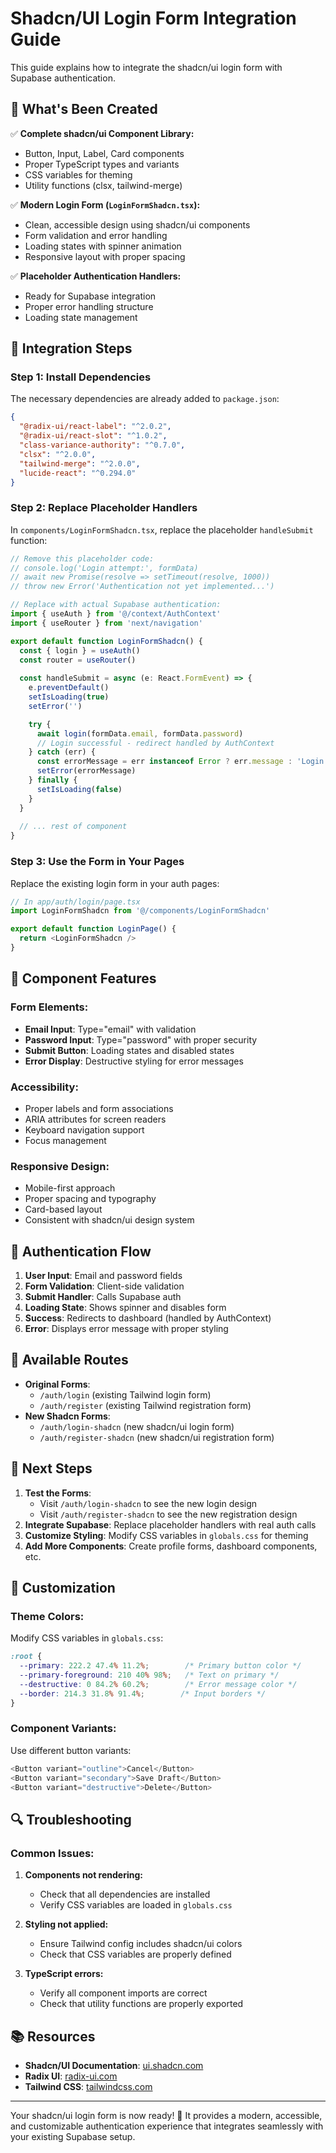 # Shadcn/UI Login Form Integration Guide

This guide explains how to integrate the shadcn/ui login form with Supabase authentication.

## 🎯 What's Been Created

✅ **Complete shadcn/ui Component Library:**
- Button, Input, Label, Card components
- Proper TypeScript types and variants
- CSS variables for theming
- Utility functions (clsx, tailwind-merge)

✅ **Modern Login Form (`LoginFormShadcn.tsx`):**
- Clean, accessible design using shadcn/ui components
- Form validation and error handling
- Loading states with spinner animation
- Responsive layout with proper spacing

✅ **Placeholder Authentication Handlers:**
- Ready for Supabase integration
- Proper error handling structure
- Loading state management

## 🔧 Integration Steps

### Step 1: Install Dependencies

The necessary dependencies are already added to `package.json`:

```json
{
  "@radix-ui/react-label": "^2.0.2",
  "@radix-ui/react-slot": "^1.0.2",
  "class-variance-authority": "^0.7.0",
  "clsx": "^2.0.0",
  "tailwind-merge": "^2.0.0",
  "lucide-react": "^0.294.0"
}
```

### Step 2: Replace Placeholder Handlers

In `components/LoginFormShadcn.tsx`, replace the placeholder `handleSubmit` function:

```typescript
// Remove this placeholder code:
// console.log('Login attempt:', formData)
// await new Promise(resolve => setTimeout(resolve, 1000))
// throw new Error('Authentication not yet implemented...')

// Replace with actual Supabase authentication:
import { useAuth } from '@/context/AuthContext'
import { useRouter } from 'next/navigation'

export default function LoginFormShadcn() {
  const { login } = useAuth()
  const router = useRouter()
  
  const handleSubmit = async (e: React.FormEvent) => {
    e.preventDefault()
    setIsLoading(true)
    setError('')

    try {
      await login(formData.email, formData.password)
      // Login successful - redirect handled by AuthContext
    } catch (err) {
      const errorMessage = err instanceof Error ? err.message : 'Login failed. Please try again.'
      setError(errorMessage)
    } finally {
      setIsLoading(false)
    }
  }
  
  // ... rest of component
}
```

### Step 3: Use the Form in Your Pages

Replace the existing login form in your auth pages:

```typescript
// In app/auth/login/page.tsx
import LoginFormShadcn from '@/components/LoginFormShadcn'

export default function LoginPage() {
  return <LoginFormShadcn />
}
```

## 🎨 Component Features

### **Form Elements:**
- **Email Input**: Type="email" with validation
- **Password Input**: Type="password" with proper security
- **Submit Button**: Loading states and disabled states
- **Error Display**: Destructive styling for error messages

### **Accessibility:**
- Proper labels and form associations
- ARIA attributes for screen readers
- Keyboard navigation support
- Focus management

### **Responsive Design:**
- Mobile-first approach
- Proper spacing and typography
- Card-based layout
- Consistent with shadcn/ui design system

## 🔐 Authentication Flow

1. **User Input**: Email and password fields
2. **Form Validation**: Client-side validation
3. **Submit Handler**: Calls Supabase auth
4. **Loading State**: Shows spinner and disables form
5. **Success**: Redirects to dashboard (handled by AuthContext)
6. **Error**: Displays error message with proper styling

## 🎯 Available Routes

- **Original Forms**: 
  - `/auth/login` (existing Tailwind login form)
  - `/auth/register` (existing Tailwind registration form)
- **New Shadcn Forms**: 
  - `/auth/login-shadcn` (new shadcn/ui login form)
  - `/auth/register-shadcn` (new shadcn/ui registration form)

## 🚀 Next Steps

1. **Test the Forms**: 
   - Visit `/auth/login-shadcn` to see the new login design
   - Visit `/auth/register-shadcn` to see the new registration design
2. **Integrate Supabase**: Replace placeholder handlers with real auth calls
3. **Customize Styling**: Modify CSS variables in `globals.css` for theming
4. **Add More Components**: Create profile forms, dashboard components, etc.

## 🎨 Customization

### **Theme Colors:**
Modify CSS variables in `globals.css`:

```css
:root {
  --primary: 222.2 47.4% 11.2%;        /* Primary button color */
  --primary-foreground: 210 40% 98%;   /* Text on primary */
  --destructive: 0 84.2% 60.2%;        /* Error message color */
  --border: 214.3 31.8% 91.4%;        /* Input borders */
}
```

### **Component Variants:**
Use different button variants:

```typescript
<Button variant="outline">Cancel</Button>
<Button variant="secondary">Save Draft</Button>
<Button variant="destructive">Delete</Button>
```

## 🔍 Troubleshooting

### **Common Issues:**

1. **Components not rendering:**
   - Check that all dependencies are installed
   - Verify CSS variables are loaded in `globals.css`

2. **Styling not applied:**
   - Ensure Tailwind config includes shadcn/ui colors
   - Check that CSS variables are properly defined

3. **TypeScript errors:**
   - Verify all component imports are correct
   - Check that utility functions are properly exported

## 📚 Resources

- **Shadcn/UI Documentation**: [ui.shadcn.com](https://ui.shadcn.com)
- **Radix UI**: [radix-ui.com](https://radix-ui.com)
- **Tailwind CSS**: [tailwindcss.com](https://tailwindcss.com)

---

Your shadcn/ui login form is now ready! 🎉 It provides a modern, accessible, and customizable authentication experience that integrates seamlessly with your existing Supabase setup.
